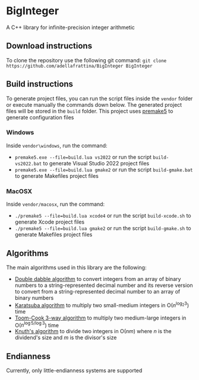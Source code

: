 # BigInteger
A C++ library for infinite-precision integer arithmetic 

## Download instructions

To clone the repository use the following git command:
`git clone https://github.com/adellafrattina/BigInteger BigInteger`

## Build instructions
To generate project files, you can run the script files inside the `vendor` folder or execute manually the commands down below. The generated project files will be stored in the `build` folder. This project uses [premake5](https://premake.github.io/) to generate configuration files

### Windows
  Inside `vendor\windows`, run the command:
  - `premake5.exe --file=build.lua vs2022` or run the script `build-vs2022.bat` to generate Visual Studio 2022 project files
  - `premake5.exe --file=build.lua gmake2` or run the script `build-gmake.bat` to generate Makefiles project files

### MacOSX
  Inside `vendor/macosx`, run the command:
  - `./premake5 --file=build.lua xcode4` or run the script `build-xcode.sh` to generate Xcode project files
  - `./premake5 --file=build.lua gmake2` or run the script `build-gmake.sh` to generate Makefiles project files

## Algorithms
The main algorithms used in this library are the following:
- [Double dabble algorithm](https://en.wikipedia.org/wiki/Double_dabble) to convert integers from an array of binary numbers to a string-represented decimal number and its reverse version to convert from a string-represented decimal number to an array of binary numbers
- [Karatsuba algorithm](https://en.wikipedia.org/wiki/Karatsuba_algorithm) to multiply two small-medium integers in O($`n^{\log_2{3}}`$) time
- [Toom-Cook 3-way algorithm](https://en.wikipedia.org/wiki/Toom%E2%80%93Cook_multiplication) to multiply two medium-large integers in O($`n^{\log{5}/\log{3}}`$) time
- [Knuth's algorithm](https://skanthak.hier-im-netz.de/division.html) to divide two integers in O($`nm`$) where $`n`$ is the dividend's size and $`m`$ is the divisor's size

## Endianness
Currently, only little-endianness systems are supported
